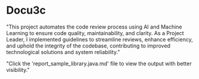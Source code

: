 # Docu3c
"This project automates the code review process using AI and Machine Learning to ensure code quality, maintainability, and clarity. As a Project Leader, I implemented guidelines to streamline reviews, enhance efficiency, and uphold the integrity of the codebase, contributing to improved technological solutions and system reliability."

"Click the 'report_sample_library.java.md' file to view the output with better visibility."
